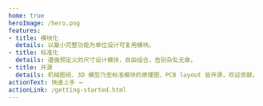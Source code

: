 ```yaml
---
home: true
heroImage: /hero.png
features:
- title: 模块化
  details: 以最小完整功能为单位设计可复用模块。
- title: 标准化
  details: 遵循预定义的尺寸设计模块，自由组合，告别杂乱无章。
- title: 开源
  details: 机械图纸、3D 模型乃至标准模块的原理图、PCB layout 皆开源，欢迎贡献。
actionText: 快速上手 →
actionLink: /getting-started.html
---
```


